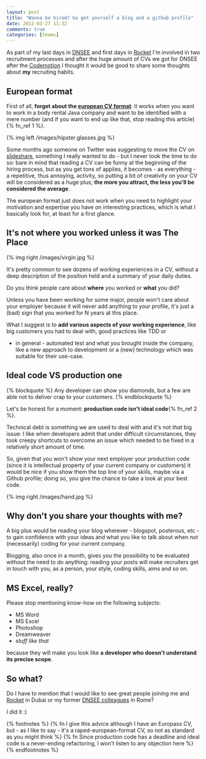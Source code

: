 ```yaml
---
layout: post
title: "Wanna be hired? Go get yourself a blog and a github profile"
date: 2012-03-27 11:32
comments: true
categories: [teams]
---
```


As part of my last days in [DNSEE](http://dnsee.com) and first days in
[Rocket](http://rocket-internet.de) I'm involved in two recruitment processes
and after the huge amount of CVs we got for DNSEE after the
[Codemotion](http://www.codemotion.it/) I thought it would be good to
share some thoughts about **my** recruiting habits.
<!-- more -->

## European format

First of all, **forget about the [european CV format](http://en.wikipedia.org/wiki/Europass)**:
it works when you want to work in a body rental Java company and want to
be identified with a mere number (and if you want to end up like that,
stop reading this article){% fn_ref 1 %}.

{% img left /images/hipster.glasses.jpg %}

Some months ago someone on Twitter was suggesting to move the CV on 
[slideshare](http://slideshare.net), something I really wanted to do - but
I never took the time to do so: bare in mind that reading a CV can be
funny at the beginning of the hiring process, but as you get tons of
applies, it becomes - as everything - a repetitive, thus annoying,
activity, so putting a bit of creativity on your CV will be considered
as a huge plus; **the more you attract, the less you'll be considered
the average**.

The european format just does not work when you need to highlight
your motivation and expertise you have on interesting practices,
which is what I basically look for, at least for a first glance.

## It's not where you worked unless it was The Place

{% img right /images/virgin.jpg %}

It's pretty common to see dozens of working experiences in a CV,
without a deep description of the position held and a summary of
your daily duties.

Do you think people care about **where** you worked or **what** you did?

Unless you have been working for some major, people won't care about
your employer because it will never add anything to your profile, it's
just a (bad) sign that you worked for N years at this place.

What I suggest is to **add various aspects of your working experience**,
like big customers you had to deal with, good practices like TDD or
- in general - automated test and what you brought inside the company,
like a new approach to development or a (new) technology which was
suitable for their use-case.

## Ideal code VS production one

{% blockquote %}
  Any developer can show you diamonds, but a few are able not to deliver crap to your customers.
{% endblockquote %}

Let's be honest for a moment: **production code isn't ideal code**{% fn_ref 2 %}.

Technical debt is something we are used to deal with and it's not *that* big issue:
I like when developers admit that under difficult circumstances,
they took creepy shortcuts to overcome an issue which needed to
be fixed in a relatively short amount of time.

So, given that you won't show your next employer your production code
(since it is intellectual property of your current company or customers)
it would be nice if you show them the top line of your skiils, maybe
via a Github profile; doing so, you give the chance to take a
look at your best code.

{% img right /images/hand.jpg %}

## Why don't you share your thoughts with me?

A big plus would be reading your blog wherever - blogspot,
posterous, etc - to gain confidence with your ideas and
what you like to talk about when not (necessarily) coding
for your current company.

Blogging, also once in a month, gives you the possibility
to be evaluated without the need to do anything: reading your
posts will make recruiters get in touch with you, as a person,
your style, coding skills, aims and so on.

## MS Excel, really?

Please stop mentioning know-how on the following subjects:

* MS Word
* MS Excel
* Photoshop
* Dreamweaver
* *stuff like that*

because they will make you look like **a developer who doesn't understand
its precise scope**.

## So what?

Do I have to mention that I would like to see great people joining me
and [Rocket](http://www.linkedin.com/company/rocket-internet-gmbh/careers)
in Dubai or my former [DNSEE colleagues](http://www.linkedin.com/company/dnsee/careers)
in Rome?

I did it :)

{% footnotes %}
  {% fn I give this advice although I have an Europass CV, but - as I like to say - it's a raped-european-format CV, so not as standard as you might think %}
  {% fn Since production code has a deadline and ideal code is a never-ending refactoring, I won't listen to any objection here %}
{% endfootnotes %}
